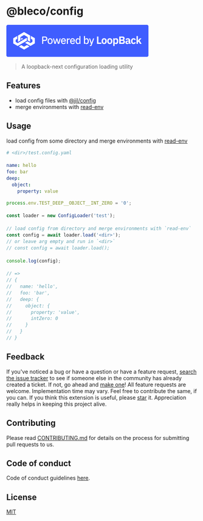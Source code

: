 # @bleco/config

[![LoopBack](<https://github.com/loopbackio/loopback-next/raw/master/docs/site/imgs/branding/Powered-by-LoopBack-Badge-(blue)-@2x.png>)](http://loopback.io/)

> A loopback-next configuration loading utility

## Features

- load config files with [@jil/config](https://github.com/jiljs/jil/tree/master/packages/config)
- merge environments with [read-env](https://github.com/yatki/read-env)

## Usage

load config from some directory and merge environments with [read-env](https://github.com/yatki/read-env)

```yaml
# <dir>/test.config.yaml

name: hello
foo: bar
deep:
  object:
    property: value
```

```ts
process.env.TEST_DEEP__OBJECT__INT_ZERO = '0';

const loader = new ConfigLoader('test');

// load config from directory and merge environments with `read-env`
const config = await loader.load('<dir>');
// or leave arg empty and run in `<dir>`
// const config = await loader.load();

console.log(config);

// =>
// {
//   name: 'hello',
//   foo: 'bar',
//   deep: {
//     object: {
//       property: 'value',
//       intZero: 0
//     }
//   }
// }
```

## Feedback

If you've noticed a bug or have a question or have a feature request,
[search the issue tracker](https://github.com/betaly/bleco/issues) to see if someone else in the community has already
created a ticket. If not, go ahead and [make one](https://github.com/betaly/bleco/issues/new/choose)! All feature
requests are welcome. Implementation time may vary. Feel free to contribute the same, if you can. If you think this
extension is useful, please [star](https://help.github.com/en/articles/about-stars) it. Appreciation really helps in
keeping this project alive.

## Contributing

Please read [CONTRIBUTING.md](https://github.com/betaly/bleco/blob/master/.github/CONTRIBUTING.md) for details on the
process for submitting pull requests to us.

## Code of conduct

Code of conduct guidelines [here](https://github.com/betaly/bleco/blob/master/.github/CODE_OF_CONDUCT.md).

## License

[MIT](https://github.com/betaly/bleco/blob/master/LICENSE)
